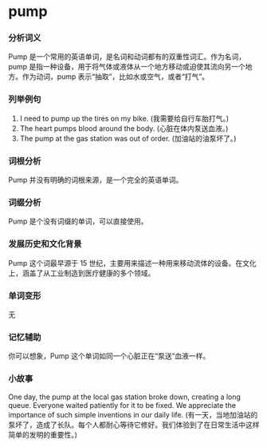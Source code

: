 # pump

### 分析词义

  

Pump 是一个常用的英语单词，是名词和动词都有的双重性词汇。作为名词，pump 是指一种设备，用于将气体或液体从一个地方移动或迫使其流向另一个地方。作为动词，pump 表示“抽取”，比如水或空气，或者“打气”。

  

### 列举例句

  

1.  I need to pump up the tires on my bike. (我需要给自行车胎打气。)
2.  The heart pumps blood around the body. (心脏在体内泵送血液。)
3.  The pump at the gas station was out of order. (加油站的油泵坏了。)

  

### 词根分析

  

Pump 并没有明确的词根来源，是一个完全的英语单词。

  

### 词缀分析

  

Pump 是个没有词缀的单词，可以直接使用。

  

### 发展历史和文化背景

  

Pump 这个词最早源于 15 世纪，主要用来描述一种用来移动流体的设备。在文化上，涵盖了从工业制造到医疗健康的多个领域。

  

### 单词变形

  

无

  

### 记忆辅助

  

你可以想象，Pump 这个单词如同一个心脏正在“泵送”血液一样。

  

### 小故事

  

One day, the pump at the local gas station broke down, creating a long queue. Everyone waited patiently for it to be fixed. We appreciate the importance of such simple inventions in our daily life. (有一天，当地加油站的泵坏了，造成了长队。每个人都耐心等待它修好。我们体验到了在日常生活中这样简单的发明的重要性。)
